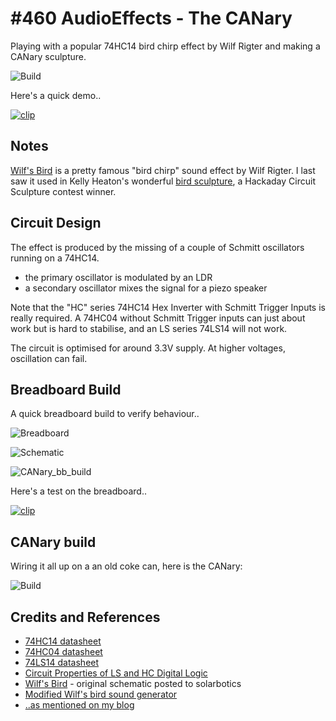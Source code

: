 # #460 AudioEffects - The CANary

Playing with a popular 74HC14 bird chirp effect by Wilf Rigter and making a CANary sculpture.

![Build](./assets/CANary_build.jpg?raw=true)

Here's a quick demo..

[![clip](https://img.youtube.com/vi/QLl-OWAFiy0/0.jpg)](https://www.youtube.com/watch?v=QLl-OWAFiy0)

## Notes

[Wilf's Bird](http://solarbotics.net/library/circuits/misc_sound_wilfbird.html) is a pretty famous "bird chirp" sound effect by Wilf Rigter.
I last saw it used in Kelly Heaton's wonderful [bird sculpture](https://hackaday.io/project/163201-electronic-sculpture),
a Hackaday Circuit Sculpture contest winner.

## Circuit Design

The effect is produced by the missing of a couple of Schmitt oscillators running on a 74HC14.

* the primary oscillator is modulated by an LDR
* a secondary oscillator mixes the signal for a piezo speaker

Note that the "HC" series 74HC14 Hex Inverter with Schmitt Trigger Inputs is really required.
A 74HC04 without Schmitt Trigger inputs can just about work but is hard to stabilise, and
an LS series 74LS14 will not work.

The circuit is optimised for around 3.3V supply. At higher voltages, oscillation can fail.

## Breadboard Build

A quick breadboard build to verify behaviour..

![Breadboard](./assets/CANary_bb.jpg?raw=true)

![Schematic](./assets/CANary_schematic.jpg?raw=true)

![CANary_bb_build](./assets/CANary_bb_build.jpg?raw=true)

Here's a test on the breadboard..

[![clip](https://img.youtube.com/vi/led9se_wN30/0.jpg)](https://www.youtube.com/watch?v=led9se_wN30)

## CANary build

Wiring it all up on a an old coke can, here is the CANary:

![Build](./assets/CANary_build.jpg?raw=true)

## Credits and References

* [74HC14 datasheet](https://www.futurlec.com/74HC/74HC14.shtml)
* [74HC04 datasheet](https://www.futurlec.com/74HC/74HC04.shtml)
* [74LS14 datasheet](https://www.futurlec.com/74LS/74LS14.shtml)
* [Circuit Properties of LS and HC Digital Logic](http://mysite.du.edu/~etuttle/electron/elect13.htm)
* [Wilf's Bird](http://solarbotics.net/library/circuits/misc_sound_wilfbird.html) - original schematic posted to solarbotics
* [Modified Wilf's bird sound generator](http://electro-music.com/forum/post-409778.html)
* [..as mentioned on my blog](https://blog.tardate.com/2019/03/leap460-the-canary.html)
